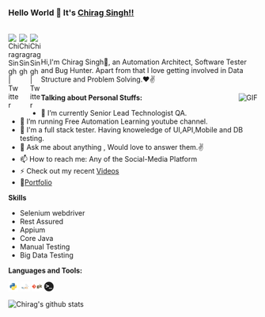 ### Hello World 👋 It's [Chirag Singh!!](https://freeautomationlearning.github.io/home)

<br/>


<a href="https://twitter.com/freeautomation">
<img align="left" alt="Chirag Singh | Twitter" width="22px" src="https://cdn.jsdelivr.net/npm/simple-icons@v3/icons/twitter.svg" />
</a>
<a href="https://www.linkedin.com/in/chirag-singh-freeautomationlearning">
<img align="left" alt="Chirag Singh" width="22px" src="https://cdn.jsdelivr.net/npm/simple-icons@v3/icons/linkedin.svg" />
</a>
<a href="https://www.youtube.com/channel/UCFs7BfAeJI6MtdqzTXdA9Og">
<img align="left" alt="Chirag Singh | Twitter" width="22px" src="https://cdn.jsdelivr.net/npm/simple-icons@v3/icons/youtube.svg" />
</a>
<br />

<br />

Hi,I'm Chirag Singh🙌, an Automation Architect, Software Tester and Bug Hunter. Apart from that I love getting involved in Data Structure and Problem Solving.❤✌


<img align="right" alt="GIF" src="https://media.giphy.com/media/USV0ym3bVWQJJmNu3N/giphy.gif" />


**Talking about Personal Stuffs:**

- 🔭 I’m currently Senior Lead Technologist QA.
- 🌱 I’m running Free Automation Learning youtube channel.
- 👯 I'm a full stack tester. Having knoweledge of UI,API,Mobile and DB testing.
- 💬 Ask me about anything , Would love to answer them.✌
- 📫 How to reach me: Any of the Social-Media Platform 
- ⚡ Check out my recent [Videos](https://www.youtube.com/channel/UCFs7BfAeJI6MtdqzTXdA9Og/videos)
- 📝[Portfolio](https://freeautomationlearning.github.io/home)




**Skills**
- Selenium webdriver
- Rest Assured
- Appium
- Core Java
- Manual Testing
- Big Data Testing

**Languages and Tools:**


<code><img height="20" src="https://raw.githubusercontent.com/github/explore/80688e429a7d4ef2fca1e82350fe8e3517d3494d/topics/python/python.png"></code>
<code><img height="20" src="https://raw.githubusercontent.com/github/explore/80688e429a7d4ef2fca1e82350fe8e3517d3494d/topics/mysql/mysql.png"></code>
<code><img height="20" src="https://raw.githubusercontent.com/github/explore/80688e429a7d4ef2fca1e82350fe8e3517d3494d/topics/git/git.png"></code>
<code><img height="20" src="https://raw.githubusercontent.com/github/explore/80688e429a7d4ef2fca1e82350fe8e3517d3494d/topics/terminal/terminal.png"></code>

![Chirag's github stats](https://github-readme-stats.vercel.app/api?username=freeautomationlearning&show_icons=true&hide_border=true)